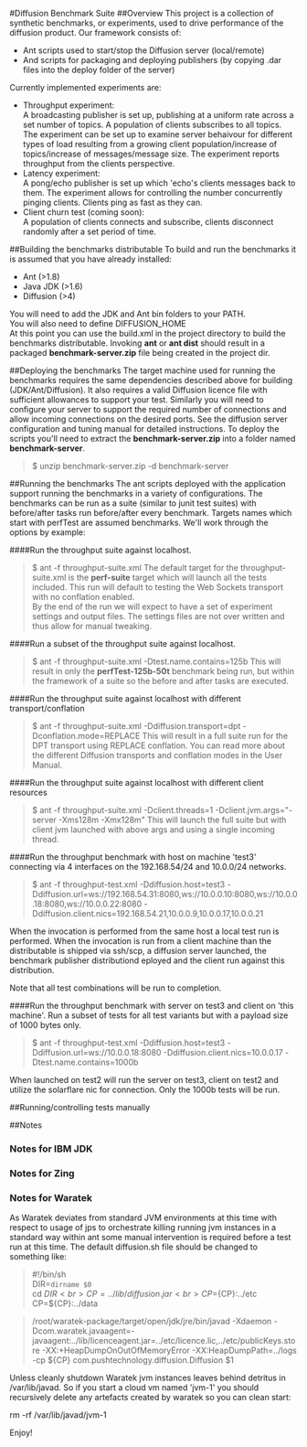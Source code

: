 #Diffusion Benchmark Suite
##Overview
This project is a collection of synthetic benchmarks, or experiments, used to
drive performance of the diffusion product. Our framework consists of:

* Ant scripts used to start/stop the Diffusion server (local/remote)
* And scripts for packaging and deploying publishers (by copying .dar files into
the deploy folder of the server)  

Currently implemented experiments are:

* Throughput experiment:<br>
    A broadcasting publisher is set up, publishing at a uniform rate across a 
    set number of topics. A population of clients subscribes to all topics. The
    experiment can be set up to examine server behaivour for different types of
    load resulting from a growing client population/increase of topics/increase
    of messages/message size. The experiment reports throughput from the clients
    perspective.
* Latency experiment:<br>
    A pong/echo publisher is set up which 'echo's clients messages back to them.
    The experiment allows for controlling the number concurrently pinging
    clients. Clients ping as fast as they can.
* Client churn test (coming soon):<br>
    A population of clients connects and subscribe, clients disconnect randomly
    after a set period of time.

##Building the benchmarks distributable
To build and run the benchmarks it is assumed that you have already installed:

* Ant (>1.8)
* Java JDK (>1.6)
* Diffusion (>4)

You will need to add the JDK and Ant bin folders to your PATH. <br>
You will also need to define DIFFUSION_HOME<br>
At this point you can use the build.xml in the project directory to build the
benchmarks distributable. Invoking __ant__ or __ant dist__ should result
in a packaged __benchmark-server.zip__ file being created in the project dir.<br>

##Deploying the benchmarks
The target machine used for running the benchmarks requires the same
dependencies described above for building (JDK/Ant/Diffusion). It also requires
a valid Diffusion licence file with sufficient allowances to support your test.
Similarly you will need to configure your server to support the required number
of connections and allow incoming connections on the desired ports. See the
diffusion server configuration and tuning manual for detailed instructions.
To deploy the scripts you'll need to extract the __benchmark-server.zip__ into
a folder named __benchmark-server__.<br>
>    $ unzip benchmark-server.zip -d benchmark-server

##Running the benchmarks
The ant scripts deployed with the application support running the benchmarks
in a variety of configurations. The benchmarks can be run as a suite (similar
to junit test suites) with before/after tasks run before/after every benchmark.
Targets names which start with perfTest are assumed benchmarks. We'll work
through the options by example:

####Run the throughput suite against localhost.
>    $ ant -f throughput-suite.xml
The default target for the throughput-suite.xml is the __perf-suite__ target
which will launch all the tests included. This run will default to testing the
Web Sockets transport with no conflation enabled.<br>
By the end of the run we will expect to have a set of experiment settings and
output files. The settings files are not over written and thus allow for
manual tweaking.

####Run a subset of the throughput suite against localhost.
>    $ ant -f throughput-suite.xml -Dtest.name.contains=125b
This will result in only the __perfTest-125b-50t__ benchmark being run, but
within the framework of a suite so the before and after tasks are executed.

####Run the throughput suite against localhost with different transport/conflation
>    $ ant -f throughput-suite.xml -Ddiffusion.transport=dpt -Dconflation.mode=REPLACE
This will result in a full suite run for the DPT transport using REPLACE conflation.
You can read more about the different Diffusion transports and conflation modes
in the User Manual.

####Run the throughput suite against localhost with different client resources
>   $ ant -f throughput-suite.xml -Dclient.threads=1 -Dclient.jvm.args="-server -Xms128m -Xmx128m"
This will launch the full suite but with client jvm launched with above args
and using a single incoming thread.

####Run the throughput benchmark with host on machine 'test3' connecting via 4 interfaces on the 192.168.54/24 and 10.0.0/24 networks.

>    $ ant -f throughput-test.xml -Ddiffusion.host=test3 -Ddiffusion.url=ws://192.168.54.31:8080,ws://10.0.0.10:8080,ws://10.0.0.18:8080,ws://10.0.0.22:8080 -Ddiffusion.client.nics=192.168.54.21,10.0.0.9,10.0.0.17,10.0.0.21

When the invocation is performed from the same host a local test run is performed. When the invocation is run from a client machine than the distributable is shipped via ssh/scp, a diffusion server launched, the benchmark publisher distributiond eployed and the client run against this distribution.

Note that all test combinations will be run to completion.

####Run the throughput benchmark with server on test3 and client on 'this machine'. Run a subset of tests for all test variants but with a payload size of 1000 bytes only.

>    $ ant -f throughput-test.xml -Ddiffusion.host=test3 -Ddiffusion.url=ws://10.0.0.18:8080 -Ddiffusion.client.nics=10.0.0.17 -Dtest.name.contains=1000b

When launched on test2 will run the server on test3, client on test2 and utilize the solarflare nic for connection. Only the 1000b tests will be run.

##Running/controlling tests manually


##Notes

### Notes for IBM JDK
### Notes for Zing
### Notes for Waratek
As Waratek deviates from standard JVM environments at this time with respect to usage of jps to orchestrate
killing running jvm instances in a standard way within ant some manual intervention is required before a test
run at this time. The default diffusion.sh file should be changed to something like:

>  #!/bin/sh<br>
>  DIR=`dirname $0`<br>
>  cd $DIR<br>
>  CP=../lib/diffusion.jar<br>
>  CP=${CP}:../etc<br>
>  CP=${CP}:../data<br>

>  /root/waratek-package/target/open/jdk/jre/bin/javad -Xdaemon  -Dcom.waratek.javaagent=-javaagent:../lib/licenceagent.jar=../etc/licence.lic,../etc/publicKeys.store -XX:+HeapDumpOnOutOfMemoryError -XX:HeapDumpPath=../logs -cp ${CP} com.pushtechnology.diffusion.Diffusion $1<br>

Unless cleanly shutdown Waratek jvm instances leaves behind detritus in /var/lib/javad. So if you start
a cloud vm named 'jvm-1' you should recursively delete any artefacts created by waratek so you can clean
start:

  rm -rf /var/lib/javad/jvm-1

Enjoy!
